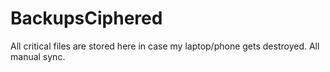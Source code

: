 # BackupsCiphered
All critical files are stored here in case my laptop/phone gets destroyed. All manual sync.
